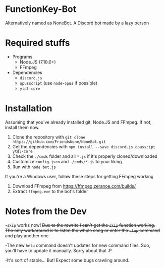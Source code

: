 # FunctionKey-Bot
Alternatively named as NoneBot.
A Discord bot made by a lazy person

# Required stuffs
- Programs
  - Node.JS (7.10.0+)
  - FFmpeg
- Dependencies
  - `discord.js`
  - `opusscript` (use `node-opus` if possible)
  - `ytdl-core`

# Installation
Assuming that you've already installed git, Node.JS and FFmpeg. If not, install them now.
1. Clone the repository with `git clone https://github.com/FriendsNone/NoneBot.git`
2. Get the dependencies with `npm install --save discord.js opusscipt ytdl-core`
3. Check the `./cmds` folder and all `*.js` if it's properly cloned/downloaded
4. Customize `config.json` and `./cmds/*.js` to your liking
5. Run with `node bot.js`

If you're a Windows user, follow these steps for getting FFmpeg working
1. Download FFmpeg from https://ffmpeg.zeranoe.com/builds/
2. Extract `ffmpeg.exe` to the bot's folder

# Notes from the Dev
-`skip` works now! ~~Due to the rewrite I can't get the `skip` function working. The only workaround is to listen the whole song or enter the `stop` command and play another one.~~

-The new `help` command doesn't updates for new command files. Soo, you'll have to update it manually. Sorry about that :P

-It's sort of stable... But! Expect some bugs crawling around.
